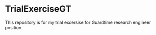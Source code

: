 # TrialExerciseGT
This repository is for my trial excersise for Guardtime research engineer position. 
